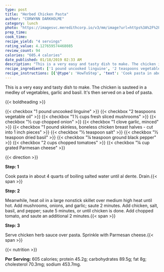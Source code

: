 ```yaml
---
type: post
title: "Herbed Chicken Pasta"
author: "CORWYNN DARKHOLME"
category: lunch
photo: "https://imagesvc.meredithcorp.io/v3/mm/image?url=https%3A%2F%2Fimages.media-allrecipes.com%2Fuserphotos%2F2648597.jpg"
prep_time: 
cook_time: 
recipe_yield: "4 servings"
rating_value: 4.127659574468085
review_count: 94
calories: "605.4 calories"
date_published: 01/18/2019 02:33 AM
description: "This is a very easy and tasty dish to make. The chicken is sauteed in a medley of vegetables, garlic and basil. It's then served on a bed of pasta."
recipe_ingredient: ['1 pound uncooked linguine', '2 teaspoons vegetable oil', '1\u2009½ cups fresh sliced mushrooms', '½ cup chopped onion', '1 clove garlic, minced', '1 pound skinless, boneless chicken breast halves - cut into 1 inch pieces', '½ teaspoon salt', '½ teaspoon dried basil', '¼ teaspoon ground black pepper', '2 cups chopped tomatoes', '¼ cup grated Parmesan cheese']
recipe_instructions: [{'@type': 'HowToStep', 'text': 'Cook pasta in about 4 quarts of boiling salted water until al dente.  Drain.\n'}, {'@type': 'HowToStep', 'text': 'Meanwhile, heat oil in a large nonstick skillet over medium high heat until hot. Add mushrooms, onions, and garlic; saute 2 minutes.  Add chicken, salt, basil, and pepper; saute 5 minutes, or until chicken is done.  Add chopped tomato, and saute an additional 2 minutes.\n'}, {'@type': 'HowToStep', 'text': 'Serve chicken herb sauce over pasta.  Sprinkle with Parmesan cheese.\n'}]
---
```


This is a very easy and tasty dish to make. The chicken is sauteed in a medley of vegetables, garlic and basil. It's then served on a bed of pasta. 

{{< boldheading >}}

{{< checkbox "1 pound uncooked linguine" >}}
{{< checkbox "2 teaspoons vegetable oil" >}}
{{< checkbox "1 ½ cups fresh sliced mushrooms" >}}
{{< checkbox "½ cup chopped onion" >}}
{{< checkbox "1 clove garlic, minced" >}}
{{< checkbox "1 pound skinless, boneless chicken breast halves - cut into 1 inch pieces" >}}
{{< checkbox "½ teaspoon salt" >}}
{{< checkbox "½ teaspoon dried basil" >}}
{{< checkbox "¼ teaspoon ground black pepper" >}}
{{< checkbox "2 cups chopped tomatoes" >}}
{{< checkbox "¼ cup grated Parmesan cheese" >}}


{{< direction >}}

**Step: 1**

Cook pasta in about 4 quarts of boiling salted water until al dente.  Drain.{{< span >}}

**Step: 2**

Meanwhile, heat oil in a large nonstick skillet over medium high heat until hot. Add mushrooms, onions, and garlic; saute 2 minutes.  Add chicken, salt, basil, and pepper; saute 5 minutes, or until chicken is done.  Add chopped tomato, and saute an additional 2 minutes.{{< span >}}

**Step: 3**

Serve chicken herb sauce over pasta.  Sprinkle with Parmesan cheese.{{< span >}}

{{< nutrition >}}

**Per Serving:** 605 calories; protein 45.2g; carbohydrates 89.5g; fat 8g; cholesterol 70.3mg; sodium 453.7mg.